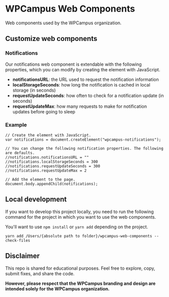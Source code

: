 # WPCampus Web Components

Web components used by the WPCampus organization.

## Customize web components

### Notifications
Our notifications web component is extendable with the following properties, which you can modify by creating the element with JavaScript.

- **notificationsURL**: the URL used to request the notification information
- **localStorageSeconds**: how long the notification is cached in local storage (in seconds)
- **requestUpdateSeconds**: how often to check for a notification update (in seconds)
- **requestUpdateMax**: how many requests to make for notification updates before going to sleep

### Example

```
// Create the element with JavaScript.
var notifications = document.createElement("wpcampus-notifications");

// You can change the following notification properties. The following are defaults.
//notifications.notificationsURL = ""
//notifications.localStorageSeconds = 300
//notifications.requestUpdateSeconds = 300
//notifications.requestUpdateMax = 2

// Add the element to the page.
document.body.appendChild(notifications);
```

## Local development

If you want to develop this project locally, you need to run the following command for the project in which you want to use the web components.

You'll want to use `npm install` or `yarn add` depending on the project.

`yarn add /Users/{absolute path to folder}/wpcampus-web-components --check-files`

## Disclaimer

This repo is shared for educational purposes. Feel free to explore, copy, submit fixes, and share the code.

**However, please respect that the WPCampus branding and design are intended solely for the WPCampus organization.**
